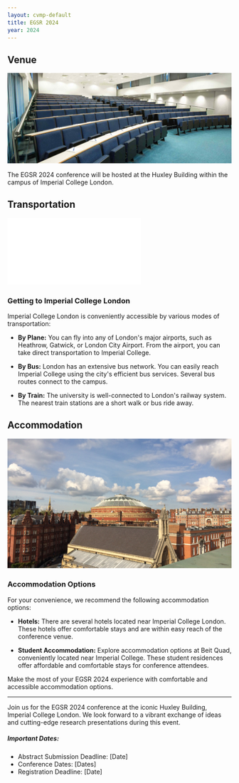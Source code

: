```yaml
---
layout: cvmp-default
title: EGSR 2024
year: 2024
---
```


## Venue

![Huxley Building](img/venue/Huxley.jpg)

The EGSR 2024 conference will be hosted at the Huxley Building within the campus of Imperial College London. 

## Transportation

![Transport Image](img/venue/transportmap.pdf)

### Getting to Imperial College London

Imperial College London is conveniently accessible by various modes of transportation:
- **By Plane:** You can fly into any of London's major airports, such as Heathrow, Gatwick, or London City Airport. From the airport, you can take direct transportation to Imperial College.

- **By Bus:** London has an extensive bus network. You can easily reach Imperial College using the city's efficient bus services. Several bus routes connect to the campus.

- **By Train:** The university is well-connected to London's railway system. The nearest train stations are a short walk or bus ride away.

## Accommodation

![Accommodation Image](img/venue/RoyalAlbertHall.jpeg)

### Accommodation Options

For your convenience, we recommend the following accommodation options:

- **Hotels:** There are several hotels located near Imperial College London. These hotels offer comfortable stays and are within easy reach of the conference venue.

- **Student Accommodation:** Explore accommodation options at Beit Quad, conveniently located near Imperial College. These student residences offer affordable and comfortable stays for conference attendees.

Make the most of your EGSR 2024 experience with comfortable and accessible accommodation options.

---

Join us for the EGSR 2024 conference at the iconic Huxley Building, Imperial College London. We look forward to a vibrant exchange of ideas and cutting-edge research presentations during this event.

##### Important Dates:
- Abstract Submission Deadline: [Date]
- Conference Dates: [Dates]
- Registration Deadline: [Date]
